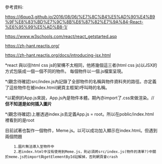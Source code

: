 參考資料:

https://j6qup3.github.io/2016/08/06/%E7%8C%B4%E5%AD%90%E4%B9%9F%E8%83%BD%E7%9C%8B%E6%87%82%E7%9A%84-React-%E6%95%99%E5%AD%B8-1/

https://www.w3schools.com/react/react_getstarted.asp

https://zh-hant.reactjs.org/

https://zh-hant.reactjs.org/docs/introducing-jsx.html

*react 與以往html css js的架構不太相同，他將幾個這三者(html css js)以JSX的方式包裝成一個一個不同的物件。
每個物件以一個.js檔案呈現。

*(觀念待確認)src/index.js內記錄了全部物件的名稱與物件資料夾的路徑。亦定義了這些物件在被index.html(網頁主框架)呼叫時的名稱。

*以範例的App.js來說，App.js內是物件本體。期內亦import了.css來做渲染。// **但不知道是如何插入圖片**

*(觀念待確認)上層透過index.js去定義App.js = root。所以在poblic/index.html裡看到的是root

目前試著也製作一個物件，Meme.js。以可以成功加入顯示在index.html。但遇到兩個問題

        1.圖片無法導入至物件中
        2.若index.html中沒有使用到Meme.js，則必須將src/index.js(物件的清單?)中關於meme.js的import與getElementById註解掉，否則網頁會crash